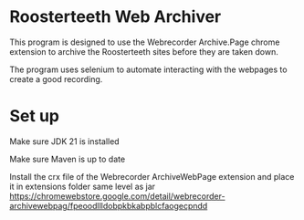 # Roosterteeth Web Archiver

This program is designed to use the Webrecorder Archive.Page chrome extension to archive the Roosterteeth sites before they are taken down.

The program uses selenium to automate interacting with the webpages to create a good recording.


# Set up

Make sure JDK 21 is installed

Make sure Maven is up to date

Install the crx file of the Webrecorder ArchiveWebPage extension and place it in extensions folder same level as jar
https://chromewebstore.google.com/detail/webrecorder-archivewebpag/fpeoodllldobpkbkabpblcfaogecpndd